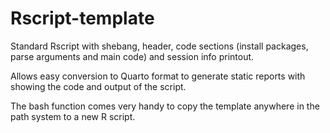 # Rscript-template

Standard Rscript with shebang, header, code sections (install packages, parse arguments and main code) and session info printout.

Allows easy conversion to Quarto format to generate static reports with showing the code and output of the script.

The bash function comes very handy to copy the template anywhere in the path system to a new R script.
